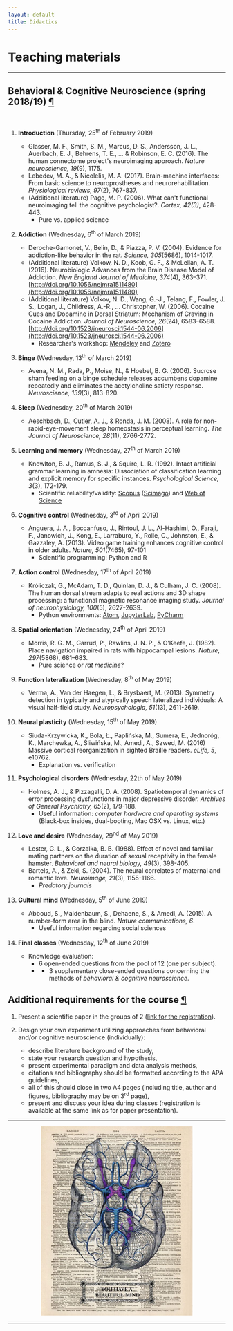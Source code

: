 ```yaml
---
layout: default
title: Didactics
---
```


# Teaching materials

***

## <a name="bcn"></a>Behavioral & Cognitive Neuroscience (spring 2018/19) [¶](#bcn)
&nbsp;

1. __Introduction__ (Thursday, 25<sup>th</sup> of February 2019)
    * Glasser, M. F., Smith, S. M., Marcus, D. S., Andersson, J. L., Auerbach, E. J., Behrens, T. E., ... & Robinson, E. C. (2016). The human connectome project's neuroimaging approach. _Nature neuroscience, 19_(9), 1175.
    * Lebedev, M. A., & Nicolelis, M. A. (2017). Brain-machine interfaces: From basic science to neuroprostheses and neurorehabilitation. _Physiological reviews, 97_(2), 767-837.
    * (Additional literature) Page, M. P. (2006). What can't functional neuroimaging tell the cognitive psychologist?. _Cortex, 42(3)_, 428-443.
        * Pure vs. applied science

2. __Addiction__ (Wednesday, 6<sup>th</sup> of March 2019)
    * Deroche-Gamonet, V., Belin, D., & Piazza, P. V. (2004). Evidence for addiction-like behavior in the rat. _Science, 305_(5686), 1014-1017.
    * (Additional literature) Volkow, N. D., Koob, G. F., & McLellan, A. T. (2016). Neurobiologic Advances from the Brain Disease Model of Addiction. _New England Journal of Medicine, 374_(4), 363–371. [http://doi.org/10.1056/nejmra1511480](http://doi.org/10.1056/nejmra1511480)
    * (Additional literature) Volkov, N. D., Wang, G.-J., Telang, F., Fowler, J. S., Logan, J., Childress, A.-R., … Christopher, W. (2006). Cocaine Cues and Dopamine in Dorsal Striatum: Mechanism of Craving in Cocaine Addiction. _Journal of Neuroscience, 26_(24), 6583–6588. [http://doi.org/10.1523/jneurosci.1544-06.2006](http://doi.org/10.1523/jneurosci.1544-06.2006)
        * Researcher's workshop: [Mendeley](http://mendeley.com/) and [Zotero](https://www.zotero.org/)

3. __Binge__ (Wednesday, 13<sup>th</sup> of March 2019)
    * Avena, N. M., Rada, P., Moise, N., & Hoebel, B. G. (2006). Sucrose sham feeding on a binge schedule releases accumbens dopamine repeatedly and eliminates the acetylcholine satiety response. _Neuroscience, 139_(3), 813-820.

4. __Sleep__ (Wednesday, 20<sup>th</sup> of March 2019)
    * Aeschbach, D., Cutler, A. J., & Ronda, J. M. (2008). A role for non-rapid-eye-movement sleep homeostasis in perceptual learning. _The Journal of Neuroscience, 28_(11), 2766-2772.

5. __Learning and memory__ (Wednesday, 27<sup>th</sup> of March 2019)
    * Knowlton, B. J., Ramus, S. J., & Squire, L. R. (1992). Intact artificial grammar learning in amnesia: Dissociation of classification learning and explicit memory for specific instances. _Psychological Science, 3_(3), 172-179.
        * Scientific reliability/validity: [Scopus](https://en.wikipedia.org/wiki/Scopus) ([Scimago](https://www.scimagojr.com/)) and [Web of Science](https://en.wikipedia.org/wiki/Web_of_Science)

6. __Cognitive control__ (Wednesday, 3<sup>rd</sup> of April 2019)
    * Anguera, J. A., Boccanfuso, J., Rintoul, J. L., Al-Hashimi, O., Faraji, F., Janowich, J., Kong, E., Larraburo, Y., Rolle, C., Johnston, E., & Gazzaley, A. (2013). Video game training enhances cognitive control in older adults. _Nature, 501_(7465), 97-101
        * Scientific programming: Python and R

7. __Action control__ (Wednesday, 17<sup>th</sup> of April 2019)
    * Króliczak, G., McAdam, T. D., Quinlan, D. J., & Culham, J. C. (2008). The human dorsal stream adapts to real actions and 3D shape processing: a functional magnetic resonance imaging study. _Journal of neurophysiology, 100_(5), 2627-2639.
        * Python environments: [Atom](https://atom.io/), [JupyterLab](https://github.com/jupyterlab/jupyterlab), [PyCharm](https://www.jetbrains.com/pycharm/)

8. __Spatial orientation__ (Wednesday, 24<sup>th</sup> of April 2019)
    * Morris, R. G. M., Garrud, P., Rawlins, J. N. P., & O’Keefe, J. (1982). Place navigation impaired in rats with hippocampal lesions. _Nature, 297_(5868), 681–683.
        * Pure science or _rat medicine_?

9. __Function lateralization__ (Wednesday, 8<sup>th</sup> of May 2019)
    * Verma, A., Van der Haegen, L., & Brysbaert, M. (2013). Symmetry detection in typically and atypically speech lateralized individuals: A visual half-field study. _Neuropsychologia, 51_(13), 2611-2619.

10. __Neural plasticity__ (Wednesday, 15<sup>th</sup> of May 2019)
    * Siuda-Krzywicka, K., Bola, Ł., Paplińska, M., Sumera, E., Jednoróg, K., Marchewka, A., Śliwińska, M., Amedi, A., Szwed, M. (2016) Massive cortical reorganization in sighted Braille readers. _eLife, 5_, e10762.  
        * Explanation vs. verification

11. __Psychological disorders__ (Wednesday, 22th of May 2019)
    * Holmes, A. J., & Pizzagalli, D. A. (2008). Spatiotemporal dynamics of error processing dysfunctions in major depressive disorder. _Archives of General Psychiatry, 65_(2), 179-188.
        * Useful information: _computer hardware and operating systems_ (Black-box insides, dual-booting, Mac OSX vs. Linux, etc.)

12. __Love and desire__ (Wednesday, 29<sup>nd</sup> of May 2019)
    * Lester, G. L., & Gorzalka, B. B. (1988). Effect of novel and familiar mating partners on the duration of sexual receptivity in the female hamster. _Behavioral and neural biology, 49_(3), 398-405.
    * Bartels, A., & Zeki, S. (2004). The neural correlates of maternal and romantic love. _Neuroimage, 21_(3), 1155-1166.
        * _Predatory journals_

13. __Cultural mind__ (Wednesday, 5<sup>th</sup> of June 2019)
    * Abboud, S., Maidenbaum, S., Dehaene, S., & Amedi, A. (2015). A number-form area in the blind. _Nature communications, 6_.
        * Useful information regarding social sciences

14. __Final classes__ (Wednesday, 12<sup>th</sup> of June 2019)
    * Knowledge evaluation:
        * 6 open-ended questions from the pool of 12 (one per subject).
        * + 3 supplementary close-ended questions concerning the methods of _behavioral & cognitive neuroscience_.

## <a name="bcn_additional"></a>Additional requirements for the course [¶](#bcn_additional)
1. Present a scientific paper in the groups of 2 ([link for the registration](https://docs.google.com/spreadsheets/d/1gaSPaw7EIVKZhgho7mWuR0rn0XeVcEpNsIC1axKhwRU/edit?usp=sharing)).

2. Design your own experiment utilizing approaches from behavioral and/or cognitive neuroscience (individually):
    * describe literature background of the study,
    * state your research question and hypothesis,
    * present experimental paradigm and data analysis methods,
    * citations and bibliography should be formatted according to the APA guidelines,
    * all of this should close in two A4 pages (including title, author and figures, bibliography may be on 3<sup>rd</sup> page),
    * present and discuss your idea during classes (registration is available at the same link as for paper presentation).


***

<center>
<img src="/images/mind.jpg" width="350">
</center>

***
